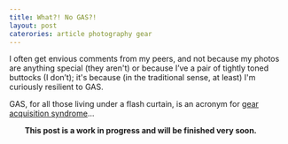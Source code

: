 ```yaml
---
title: What?! No GAS?!
layout: post
caterories: article photography gear
---
```


I often get envious comments from my peers, and not because my photos are anything special (they aren't) or because I’ve a pair of tightly toned buttocks (I don’t); it's because (in the traditional sense, at least) I'm curiously resilient to GAS.

GAS, for all those living under a flash curtain, is an acronym for [gear acquisition syndrome](https://de.m.wikipedia.org/wiki/Gear_Acquisition_Syndrome)...

<p><span style="display:block; margin-left:2em; margin-right:2em">
<b>This post is a work in progress and will be finished very soon.</i></b>
</span></p>
